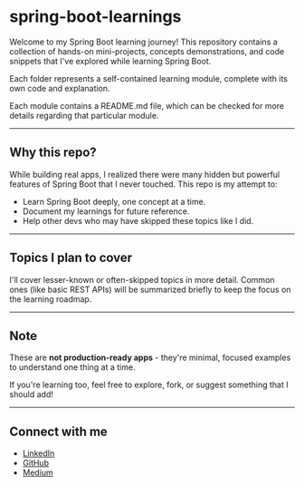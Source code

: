 # spring-boot-learnings
Welcome to my Spring Boot learning journey! This repository contains a collection of hands-on mini-projects, concepts demonstrations, and code snippets that I've explored while learning Spring Boot.

Each folder represents a self-contained learning module, complete with its own code and explanation.

Each module contains a README.md file, which can be checked for more details regarding that particular module.

---

## Why this repo?
While building real apps, I realized there were many hidden but powerful features of Spring Boot that I never touched. This repo is my attempt to:
- Learn Spring Boot deeply, one concept at a time.
- Document my learnings for future reference.
- Help other devs who may have skipped these topics like I did.

---

## Topics I plan to cover
I'll cover lesser-known or often-skipped topics in more detail. Common ones (like basic REST APIs) will be summarized briefly to keep the focus on the learning roadmap.

---

## Note
These are **not production-ready apps** - they're minimal, focused examples to understand one thing at a time.

If you're learning too, feel free to explore, fork, or suggest something that I should add!

---

## Connect with me
- [LinkedIn](www.linkedin.com/in/pawan-sardar)
- [GitHub](https://github.com/pawansardar)
- [Medium](https://medium.com/@pawan-sardar)
